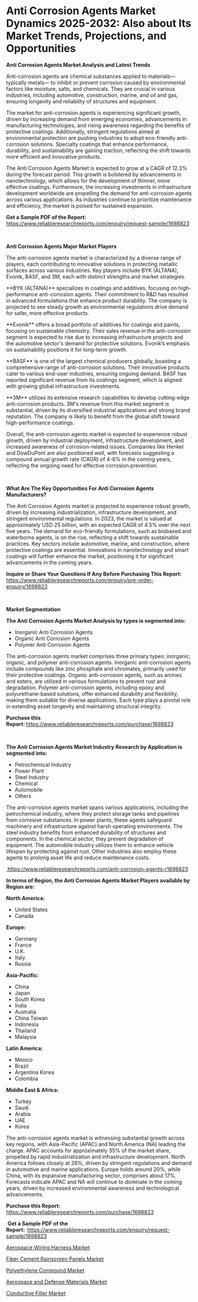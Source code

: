 <p><h1>Anti Corrosion Agents Market Dynamics 2025-2032: Also about Its Market Trends, Projections, and Opportunities</h1></p><p><strong>Anti Corrosion Agents Market Analysis and Latest Trends</strong></p>
<p><p>Anti-corrosion agents are chemical substances applied to materials—typically metals— to inhibit or prevent corrosion caused by environmental factors like moisture, salts, and chemicals. They are crucial in various industries, including automotive, construction, marine, and oil and gas, ensuring longevity and reliability of structures and equipment.</p><p>The market for anti-corrosion agents is experiencing significant growth, driven by increasing demand from emerging economies, advancements in manufacturing technologies, and rising awareness regarding the benefits of protective coatings. Additionally, stringent regulations aimed at environmental protection are pushing industries to adopt eco-friendly anti-corrosion solutions. Specialty coatings that enhance performance, durability, and sustainability are gaining traction, reflecting the shift towards more efficient and innovative products.</p><p>The Anti Corrosion Agents Market is expected to grow at a CAGR of 12.3% during the forecast period. This growth is bolstered by advancements in nanotechnology, which allows for the development of thinner, more effective coatings. Furthermore, the increasing investments in infrastructure development worldwide are propelling the demand for anti-corrosion agents across various applications. As industries continue to prioritize maintenance and efficiency, the market is poised for sustained expansion.</p></p>
<p><strong>Get a Sample PDF of the Report:&nbsp;</strong> <a href="https://www.reliableresearchreports.com/enquiry/request-sample/1698823?utm_campaign=10&utm_medium=2&utm_source=Github&utm_content=ia&utm_term=31032025&utm_id=anti-corrosion-agents">https://www.reliableresearchreports.com/enquiry/request-sample/1698823</a></p>
<p>&nbsp;</p>
<p><strong>Anti Corrosion Agents Major Market Players</strong></p>
<p><p>The anti-corrosion agents market is characterized by a diverse range of players, each contributing to innovative solutions in protecting metallic surfaces across various industries. Key players include BYK (ALTANA), Evonik, BASF, and 3M, each with distinct strengths and market strategies.</p><p>**BYK (ALTANA)** specializes in coatings and additives, focusing on high-performance anti-corrosion agents. Their commitment to R&D has resulted in advanced formulations that enhance product durability. The company is projected to see steady growth as environmental regulations drive demand for safer, more effective products.</p><p>**Evonik** offers a broad portfolio of additives for coatings and paints, focusing on sustainable chemistry. Their sales revenue in the anti-corrosion segment is expected to rise due to increasing infrastructure projects and the automotive sector's demand for protective solutions. Evonik’s emphasis on sustainability positions it for long-term growth.</p><p>**BASF** is one of the largest chemical producers globally, boasting a comprehensive range of anti-corrosion solutions. Their innovative products cater to various end-user industries, ensuring ongoing demand. BASF has reported significant revenue from its coatings segment, which is aligned with growing global infrastructure investments.</p><p>**3M** utilizes its extensive research capabilities to develop cutting-edge anti-corrosion products. 3M's revenue from this market segment is substantial, driven by its diversified industrial applications and strong brand reputation. The company is likely to benefit from the global shift toward high-performance coatings.</p><p>Overall, the anti-corrosion agents market is expected to experience robust growth, driven by industrial deployment, infrastructure development, and increased awareness of corrosion-related issues. Companies like Henkel and DowDuPont are also positioned well, with forecasts suggesting a compound annual growth rate (CAGR) of 4-6% in the coming years, reflecting the ongoing need for effective corrosion prevention.</p></p>
<p>&nbsp;</p>
<p><strong>What Are The Key Opportunities For Anti Corrosion Agents Manufacturers?</strong></p>
<p><p>The Anti Corrosion Agents market is projected to experience robust growth, driven by increasing industrialization, infrastructure development, and stringent environmental regulations. In 2023, the market is valued at approximately USD 25 billion, with an expected CAGR of 4.5% over the next five years. The demand for eco-friendly formulations, such as biobased and waterborne agents, is on the rise, reflecting a shift towards sustainable practices. Key sectors include automotive, marine, and construction, where protective coatings are essential. Innovations in nanotechnology and smart coatings will further enhance the market, positioning it for significant advancements in the coming years.</p></p>
<p><strong>Inquire or Share Your Questions If Any Before Purchasing This Report:</strong> <a href="https://www.reliableresearchreports.com/enquiry/pre-order-enquiry/1698823?utm_campaign=10&utm_medium=2&utm_source=Github&utm_content=ia&utm_term=31032025&utm_id=anti-corrosion-agents">https://www.reliableresearchreports.com/enquiry/pre-order-enquiry/1698823</a></p>
<p>&nbsp;</p>
<p><strong>Market Segmentation</strong></p>
<p><strong>The Anti Corrosion Agents Market Analysis by types is segmented into:</strong></p>
<p><ul><li>Inorganic Anti Corrosion Agents</li><li>Organic Anti Corrosion Agents</li><li>Polymer Anti Corrosion Agents</li></ul></p>
<p><p>The anti-corrosion agents market comprises three primary types: inorganic, organic, and polymer anti-corrosion agents. Inorganic anti-corrosion agents include compounds like zinc phosphate and chromates, primarily used for their protective coatings. Organic anti-corrosion agents, such as amines and esters, are utilized in various formulations to prevent rust and degradation. Polymer anti-corrosion agents, including epoxy and polyurethane-based solutions, offer enhanced durability and flexibility, making them suitable for diverse applications. Each type plays a pivotal role in extending asset longevity and maintaining structural integrity.</p></p>
<p><strong>Purchase this Report:&nbsp;</strong><a href="https://www.reliableresearchreports.com/purchase/1698823?utm_campaign=10&utm_medium=2&utm_source=Github&utm_content=ia&utm_term=31032025&utm_id=anti-corrosion-agents">https://www.reliableresearchreports.com/purchase/1698823</a></p>
<p>&nbsp;</p>
<p><strong>The Anti Corrosion Agents Market Industry Research by Application is segmented into:</strong></p>
<p><ul><li>Petrochemical Industry</li><li>Power Plant</li><li>Steel Industry</li><li>Chemical</li><li>Automobile</li><li>Others</li></ul></p>
<p><p>The anti-corrosion agents market spans various applications, including the petrochemical industry, where they protect storage tanks and pipelines from corrosive substances. In power plants, these agents safeguard machinery and infrastructure against harsh operating environments. The steel industry benefits from enhanced durability of structures and components. In the chemical sector, they prevent degradation of equipment. The automobile industry utilizes them to enhance vehicle lifespan by protecting against rust. Other industries also employ these agents to prolong asset life and reduce maintenance costs.</p></p>
<p><a href="https://www.reliableresearchreports.com/anti-corrosion-agents-r1698823?utm_campaign=10&utm_medium=2&utm_source=Github&utm_content=ia&utm_term=31032025&utm_id=anti-corrosion-agents">&nbsp;https://www.reliableresearchreports.com/anti-corrosion-agents-r1698823</a></p>
<p><strong>In terms of Region, the Anti Corrosion Agents Market Players available by Region are:</strong></p>
<p>
    <p> <strong> North America: </strong>
        <ul>
            <li>United States</li>
            <li>Canada</li>
        </ul>
        </p> 
    <p> <strong> Europe: </strong>
        <ul>
            <li>Germany</li>
            <li>France</li>
            <li>U.K.</li>
            <li>Italy</li>
            <li>Russia</li>
        </ul>
        </p> 
    <p> <strong> Asia-Pacific: </strong>
        <ul>
            <li>China</li>
            <li>Japan</li>
            <li>South Korea</li>
            <li>India</li>
            <li>Australia</li>
            <li>China Taiwan</li>
            <li>Indonesia</li>
            <li>Thailand</li>
            <li>Malaysia</li>
        </ul>
        </p> 
    <p> <strong> Latin America: </strong>
        <ul>
            <li>Mexico</li>
            <li>Brazil</li>
            <li>Argentina Korea</li>
            <li>Colombia</li>
        </ul>
        </p> 
    <p> <strong> Middle East & Africa: </strong>
        <ul>
            <li>Turkey</li>
            <li>Saudi</li>
            <li>Arabia</li>
            <li>UAE</li>
            <li>Korea</li>
        </ul>
    </p>
    </p>
<p><p>The anti-corrosion agents market is witnessing substantial growth across key regions, with Asia-Pacific (APAC) and North America (NA) leading the charge. APAC accounts for approximately 35% of the market share, propelled by rapid industrialization and infrastructure development. North America follows closely at 28%, driven by stringent regulations and demand in automotive and marine applications. Europe holds around 20%, while China, with its expansive manufacturing sector, comprises about 17%. Forecasts indicate APAC and NA will continue to dominate in the coming years, driven by increased environmental awareness and technological advancements.</p></p>
<p><strong>Purchase this Report: </strong><a href="https://www.reliableresearchreports.com/purchase/1698823?utm_campaign=10&utm_medium=2&utm_source=Github&utm_content=ia&utm_term=31032025&utm_id=anti-corrosion-agents">https://www.reliableresearchreports.com/purchase/1698823</a></p>
<p>&nbsp;<strong>Get a Sample PDF of the Report:&nbsp;&nbsp;</strong><a href="https://www.reliableresearchreports.com/enquiry/request-sample/1698823?utm_campaign=10&utm_medium=2&utm_source=Github&utm_content=ia&utm_term=31032025&utm_id=anti-corrosion-agents">https://www.reliableresearchreports.com/enquiry/request-sample/1698823</a></p>
<p><strong></strong></p>
<p><p><a href="https://github.com/eymermanda0p/Market-Research-Report-List-1/blob/main/aerospace-wiring-harness-market.md?utm_campaign=10&utm_medium=2&utm_source=Github&utm_content=ia&utm_term=31032025&utm_id=anti-corrosion-agents">Aerospace Wiring Harness Market</a></p><p><a href="https://github.com/rokiahgrendy/Market-Research-Report-List-1/blob/main/fiber-cement-rainscreen-panels-market.md?utm_campaign=10&utm_medium=2&utm_source=Github&utm_content=ia&utm_term=31032025&utm_id=anti-corrosion-agents">Fiber Cement Rainscreen Panels Market</a></p><p><a href="https://github.com/guzasbahsas/Market-Research-Report-List-1/blob/main/polyethylene-compound-market.md?utm_campaign=10&utm_medium=2&utm_source=Github&utm_content=ia&utm_term=31032025&utm_id=anti-corrosion-agents">Polyethylene Compound Market</a></p><p><a href="https://github.com/nagateyisu29/Market-Research-Report-List-1/blob/main/aerospace-and-defense-materials-market.md?utm_campaign=10&utm_medium=2&utm_source=Github&utm_content=ia&utm_term=31032025&utm_id=anti-corrosion-agents">Aerospace and Defense Materials Market</a></p><p><a href="https://github.com/weisonmanych/Market-Research-Report-List-1/blob/main/conductive-filler-market.md?utm_campaign=10&utm_medium=2&utm_source=Github&utm_content=ia&utm_term=31032025&utm_id=anti-corrosion-agents">Conductive Filler Market</a></p></p>